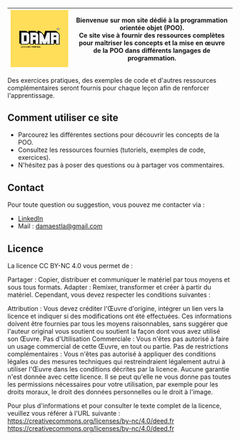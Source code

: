 | ![Logo POO](https://github.com/universdesdonnees/dama/blob/master/images/dama_logo.png?raw=true) | **Bienvenue sur mon site dédié à la programmation orientée objet (POO).**<br>Ce site vise à fournir des ressources complètes pour maîtriser les concepts et la mise en œuvre de la POO dans différents langages de programmation. |
| --- | --- |


Des exercices pratiques, des exemples de code et d'autres ressources complémentaires seront fournis pour chaque leçon afin de renforcer l'apprentissage.

## Comment utiliser ce site

- Parcourez les différentes sections pour découvrir les concepts de la POO.
- Consultez les ressources fournies (tutoriels, exemples de code, exercices).
- N'hésitez pas à poser des questions ou à partager vos commentaires.

## Contact

Pour toute question ou suggestion, vous pouvez me contacter via :

- [LinkedIn](https://www.linkedin.com/in/menyssacherifa/) 
- Mail : damaestla@gmail.com

## Licence

La licence CC BY-NC 4.0 vous permet de :

Partager : Copier, distribuer et communiquer le matériel par tous moyens et sous tous formats.
Adapter : Remixer, transformer et créer à partir du matériel.
Cependant, vous devez respecter les conditions suivantes :

Attribution : Vous devez créditer l'Œuvre d'origine, intégrer un lien vers la licence et indiquer si des modifications ont été effectuées. Ces informations doivent être fournies par tous les moyens raisonnables, sans suggérer que l'auteur original vous soutient ou soutient la façon dont vous avez utilisé son Œuvre.
Pas d'Utilisation Commerciale : Vous n'êtes pas autorisé à faire un usage commercial de cette Œuvre, en tout ou partie.
Pas de restrictions complémentaires : Vous n'êtes pas autorisé à appliquer des conditions légales ou des mesures techniques qui restreindraient légalement autrui à utiliser l'Œuvre dans les conditions décrites par la licence.
Aucune garantie n'est donnée avec cette licence. Il se peut qu'elle ne vous donne pas toutes les permissions nécessaires pour votre utilisation, par exemple pour les droits moraux, le droit des données personnelles ou le droit à l'image.

Pour plus d'informations et pour consulter le texte complet de la licence, veuillez vous référer à l'URL suivante : https://creativecommons.org/licenses/by-nc/4.0/deed.fr
https://creativecommons.org/licenses/by-nc/4.0/deed.fr